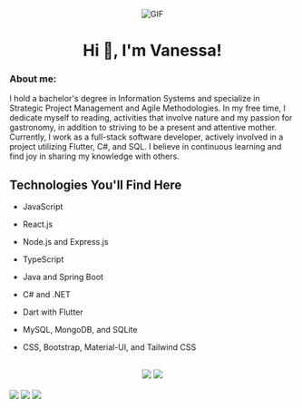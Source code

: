 <div align="center">
  
![GIF](https://media.giphy.com/media/Qo2dupDib32rkTY4hX/giphy.gif)
<h1 align="center">Hi 👋, I'm Vanessa!</h1>
</div>
<h3 align="left">
About me: </h3>
I hold a bachelor's degree in Information Systems and specialize in Strategic Project Management and Agile Methodologies. In my free time, I dedicate myself to reading, activities that involve nature and my passion for gastronomy, in addition to striving to be a present and attentive mother.
</br>
Currently, I work as a full-stack software developer, actively involved in a project utilizing Flutter, C#, and SQL. I believe in continuous learning and find joy in sharing my knowledge with others.

<h2 align="left">Technologies You'll Find Here</h2>
<div style="display: inline_block; margin-botton: 10px">

- JavaScript
- React.js
- Node.js and Express.js
- TypeScript
- Java and Spring Boot
- C# and .NET
- Dart with Flutter

- MySQL, MongoDB, and SQLite

- CSS, Bootstrap, Material-UI, and Tailwind CSS

</div>
</br>

<div align="center">
  <picture>
    <source 
      srcset="https://github-readme-stats.vercel.app/api?username=vanessavargas&layout=compact&show_icons=true&theme=dark&count_private=true&rank_icon=github"
      media="(prefers-color-scheme: dark)"
    />
    <img src="https://github-readme-stats.vercel.app/api?username=vanessavargas&show_icons=true" />
  </picture>

  <picture>
    <source 
      srcset="https://github-readme-stats.vercel.app/api/top-langs/?username=vanessavargas&layout=donut&langs_count=5&theme=dark&hide=html,CSS"
      media="(prefers-color-scheme: dark)"
    />
    <img src="https://github-readme-stats.vercel.app/api/top-langs/?username=vanessavargas&layout=donut&langs_count=5&theme=light&hide=html,CSS" />
  </picture>
</div>
  
</br>
<div> 
  <a href="https://www.linkedin.com/in/vanessa-vargas4f/" target="_blank"><img src="https://img.shields.io/badge/-LinkedIn-%230077B5?style=for-the-badge&logo=linkedin&logoColor=white" target="_blank"></a> 
  <a href="https://www.behance.net/vanessa-vargas" target="_blank"><img src="https://img.shields.io/badge/-Behance-%230077B5?style=for-the-badge&logo=Behance&logoColor=white" target="_blank"></a> 
  <a href="https://vanessa-vargas.medium.com/" target="_blank"><img src="https://img.shields.io/badge/-Medium-%230077B5?style=for-the-badge&logo=Medium&logoColor=white" target="_blank"></a> 
